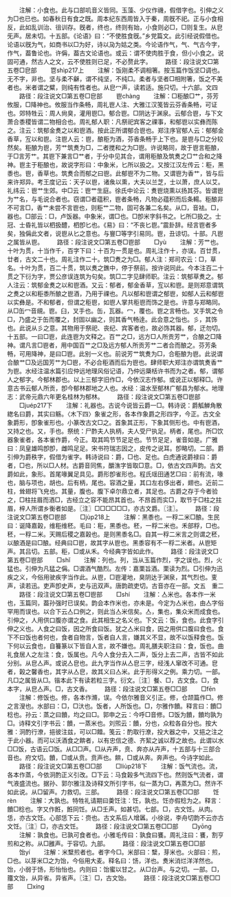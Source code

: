 <!-- { "loadSidebar": true } -->
　　注解：小食也。此与口部叽音义皆同。玉藻、少仪作禨，假借字也。引伸之义为□也已也。如春秋日有食之既。周本纪东西周皆入于秦，周旣不祀。正与小食相反，此如乱训治、徂训存。旣者，终也，终则有始，小食则必□，□则复生。从皀旡声。居未切。十五部。《论语》曰：“不使胜食旣。”乡党篇文。此引经说假借也。论语以旣为气，如商书以□为好，诗以夃为姑之类。今论语作气，气、气古今字，作气，葢鲁论也。许偁，葢古文论语也。或云：谓不使肉胜于食，但小小食之。说固可通，然古人之文，云不使胜则已足，不必赘此字。
　　路径：段注说文□第五卷□皀部
　　冟shìp217上
　　注解：饭刚柔不调相箸。按玉篇作饭坚□调也。无不字，非也。坚与柔不龢，谓不纯坚，不纯□。柔者与坚者□相附箸，饭之不美者也。米者谓之糪，则纯有性者也。从皀冖声，读若适。施只切。十六部。文四
　　路径：段注说文□第五卷□皀部
　　鬯chànɡ
　　注解：□秬酿□艹，芬芳攸服，□降神也。攸服当作条畅，周礼鬯人注、大雅江汉笺皆云芬香条畅，可证也。郊特牲云：周人尙臭，灌用鬯□。郁合鬯。□阴达于渊泉。云郁合鬯，与下文萧合黍稷皆谓二物相合也。周礼郁人职：凡祭祀宾客之祼事，和郁鬯以实彝而陈之。注云：筑郁金煑之以和鬯酒。按此正所谓郁合鬯也。郑注序官郁人云：郁郁金香草，宐以和鬯。注鬯人云：鬯，酿秬为酒，芬香条畅于上下也。是鬯与□之分较然矣。秬酿为鬯，芳艹筑煑为□，二者搅和之为□鬯。许说略同，故于鬯言秬酿，于□言芳艹。其鬯下兼言□艹者，于分中见其合，谓用秬酿及筑煑之□艹合和之降神。鬯主于秬酿也，故说字形曰：中象米，匕所以扱之。又按江汉左传云：秬，黑黍也。鬯，香草也。筑煑合而郁之曰鬯。此郁鬯不为二物。又谓鬯为香艹，皆与后来许郑异。考王度记云：天子以鬯，诸矦以熏，大夫以兰芝，士以萧，庶人以艾。礼纬云：鬯艹生郊。中□云：鬯艹生庭。徐氏中论云：煑鬯烧熏以扬其芬。皆谓鬯为艹名，与毛说合者也。窃谓□者蕴积，鬯者条畅，凡物必蕴积而后条輰。秬酿非不可言□，香艹未尝不言鬯也，则秬艹二物，固可各兼二名矣。从□，音袪。□，器也。□部云：□，卢饭器。中象米，谓□也。□卽米字斜书之。匕所□扱之。士冠、士昏礼皆以柶扱醴，柶卽匕也。《易》曰：“不丧匕鬯。”震卦辞。经言鬯者多矣，独偁此文者，说鬯从匕之意也。与寷□等字引易同。鬯，丑谅切。十部。凡鬯之属皆从鬯。
　　路径：段注说文□第五卷□鬯部
　　□yù
　　注解：芳艹也。十叶为贯，十当作千，百字下曰：十百为一贯是也。周礼注作十，亦误。百廿贯，廿者，古文二十也。周礼注作二十。筑□煑之为□。郁人注：郑司农云：□，草名。十叶为贯，百二十贯，筑以煑之鐎中，停于祭前。按许说同此。今本注百二十贯之下衍为字，贾公彦误连筑为句矣。筑□二字见肆师职。注云：筑郁草煑之。郁人注云：筑郁金煑之以和鬯酒。又云：郁者，郁金香草，宐以和鬯。是则郑意谓筑之煑之以和秬黍所酿之鬯酒，乃用于祼也。凡以郁和鬯谓之郁鬯，如郁人云和郁鬯以实彝是。不和郁者，但谓之秬鬯，如鬯人掌共秬鬯而饰之是也。许意与郑略同。从□缶冖音覛。鬯。臼，叉手也。缶，瓦器。冖，覆也。鬯之言畅也。叉手筑之令□，乃盛之于缶而覆之，封固以幽之，则其香气畅逹。此会意之恉也。彡，其饰也。此说从彡之意。其物用于祭祀、丧纪、宾客者也，故必饰其器。郁，迂勿切。十五部。一曰□鬯，此连鬯为文释之。百艹之□，远方□人所贡芳艹，合酿之□降神。谓凡言□鬯者，用中国百艹之□及远方郁人所贡芳艹二者合而酿之。芬芳条畅，可用降神，是曰□鬯。此别一义也。前说芳艹筑煑为□，合秬酿为鬯。此说谓合酿艹□及远国芳艹为□鬯，不必合秬酒而后为鬯也。肆师职大郑注亦谓筑煑香艹为鬯。水经注温水篇引应仲远地理风俗记语，乃仲远檃栝许书而为之者。郁，谓郁人之郁字。今郁林郡也。以上三郁字旧作□，今依汉志作郁。或说正以郁释□。许意古书云郁人所贡，卽今郁林郡地之人也。水经：温水至郁林广郁县为郁水。地理志：武帝元鼎六年更名桂林为郁林。
　　路径：段注说文□第五卷□鬯部
　　□juép217下
　　注解：礼器也。古说今说皆云爵一□。韩诗说：爵觚觯角散緫名曰爵，其实曰觞。〈木下四〉象雀之形，各本作象爵之形四字，今正。古文全象爵形，卽象雀形也。小篆改古文□之。首象其正形，下象其侧形也。中有鬯酒，又持之也。又，手也。祭统：尸酢夫人执柄，夫人受尸执足。柄者，尾也。所□饮器象雀者，各本雀作爵，今正。取其鸣节节足足也。节节足足，雀音如是。广雅曰：凤皇雄鸣卽卽，雌鸣足足。宋书符瑞志因之，皮传之说耳。卽略切。二部。爵引伸为爵秩字，假借为雀字。韩诗说曰：爵，□也、足也。白虎通说爵禄曰：爵者，□也，所以□人材。古爵音同焦，釂潐字皆取□意。□，依古文四声韵。古文爵如此，象形。首尾喙翼足具见。爵形卽雀形也。程氏瑶田通艺□曰：前有流，喙也，脑与项也，胡也。后有柄，尾也。容酒之量，其口左右侈出者，翅也。近前二柱，耸翅将飞皃也。其量，腹也。腹下卓尔鼎立者，其足也。古爵之存于今者验之，□柱拄眉而酒□，古经立之容不能昂其首也。不昂首而实□，取节于□柱之拄眉，梓人所谓乡衡者如是。〖注〗□□□□□□，亦古文爵。〖注〗。
　　路径：段注说文□第五卷□鬯部
　　□jùp218上
　　注解：黑黍也。一稃二米□酿。生民曰：诞降嘉榖，维秬维秠。毛曰：秬，黑黍也。秠，一稃二米也。禾部稃，□也。秠，一稃二米。天赐后稷之嘉榖也。是则黑黍名□。自其一稃二米言之则谓之秠，以酿酒是曰□酿。经典曰□鬯，故其字从鬯也。黑黍容有不一稃二米者。从鬯矩声。其吕切。五部。秬，□或从禾。今经典字皆如此作。
　　路径：段注说文□第五卷□鬯部
　　□shǐ
　　注解：列也。列，当从玉篇作烈，字之误也。烈，火猛也。引伸为凡猛之偁。□谓酒气酷烈。左传：嘉栗旨酒。栗读为烈。□引伸为迅疾之义，今俗用驶疾字当作此。从鬯，□鬯灌地，臭阴达于渊泉，其气烈也。叓声，读若迅。吏声卽史声，史与迅双声。唐韵疏吏切。古音亦在一部。文五　重二
　　路径：段注说文□第五卷□鬯部
　　□shí
　　注解：亼米也。各本作一米也，玉篇同，葢孙强时已误矣。韵会本作米也，亦未是。今定为亼米也，由亼字俗罕用而误也。以合下云亼口例之，则此当亼米信矣。亼，集也，集众米而成食也。引伸之，人用供口腹亦谓之食。此其相生之名义也。下文云：饭，食也。此食字引伸之义也。人食之曰饭，因之所食曰饭。犹之亼米曰食，因之用供口腹曰食也。食下不曰饭也者何也，食者自物言，饭者自人言，嫌其义不显，故不以饭释食也。饭下何以云食也，自籑篆以下皆自人言，故不嫌也。周礼膳夫职注曰：食，饭也。曲礼食居人之左注：食，饭属也。凡今人食分去入二声，饭分上去二声，古皆不如此分别。从皀亼声。或说亼皀也。此九字当作从亼皀三字，经浅人窜改不可通。皀者，榖之馨香也，其字从亼皀，故其义曰亼米。此于形得义之例。乘力切。一部。凡□之属皆从□。锴本此下有读若粒三字。衍文。〖注〗餐、□，古文食。□，食本字，从皀亼声。□，古文香。
　　路径：段注说文□第五卷□□部
　　□fēn
　　注解：修饭也。修，各本作滫，误。今依尔雅音义引正。修，仓颉篇作□。修之言溲也。水部曰：□，□汏也。饭者，人所饭也。□，尔雅作饙。释言曰：饙□稔也。孙云：蒸之曰饙，均之曰□。郭申之云：今呼□音修。□饭为饙，饙均孰为□。诗释文引字书云：饙，一蒸米也。刘煕云：饙，分也，众粒各自分也。按大雅：泂酌行潦，挹彼注兹，可以□饎。笺云：酌取行潦，投大器之中，又挹之注之于此小器。而可以沃酒食之餴者，以有忠信之德、齐絜之诚以荐之故也。此谓以水□□饭，古语云□饭。从□□声。□从卉声，贲、奔亦从卉声，十五部与十三部合音也。府文切。饙，□或从贲。贲声也。餴，□或从奔。奔声也。今诗字如此。
　　路径：段注说文□第五卷□□部
　　□liùp218下
　　注解：饭气流也。流，各本作蒸，今依泂酌正义引改。□下云：马食榖多气流四下也。然则饭气流者，谓气液盛流也。据孙、郭尔雅注及诗释文所引字书，似一蒸为□，再蒸为□。然许不如此说。从□留声。力救切。三部。
　　路径：段注说文□第五卷□□部
　　饪rèn
　　注解：大孰也。特牲礼请期曰羮饪注：饪，孰也。饪亦假稔为之。释言：饙□稔也。字又作餁，餁同饪。从□壬声。如甚切。七部。□，古文饪。从肉。恁，亦古文饪。心部恁下云：赍也。古文系后人增羼。小徐说，李舟切韵不云亦古文饪。〖注〗□，亦古文饪。
　　路径：段注说文□第五卷□□部
　　□yōnɡ
　　注解：孰食也。已孰可食者也。小雅毛传曰：孰食曰饔。周礼注曰：饔，割亨煎和之称。从□雝声。于容切。九部。
　　路径：段注说文□第五卷□□部
　　饴yí
　　注解：米糱煎者也。者字今□。米部曰：糱，芽米也。火部曰：煎，□也。以芽米□之为饴，今俗用大麦。释名曰：饧，洋也。煑米消烂洋洋然也。饴，小弱于饧，形怡怡也。内则曰：饴蜜以甘之。从□台声。与之切。一部。□，籒文饴，从异省。异省声。〖注〗□，古文饴。
　　路径：段注说文□第五卷□□部
　　□xínɡ
